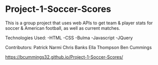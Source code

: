 # Project-1-Soccer-Scores

This is a group project that uses web APIs to get team & player stats for soccer & American football, as well as current matches.

Technologies Used:
-HTML
-CSS
-Bulma
-Javascript
-JQuery

Contributors:
Patrick Narmi
Chris Banks
Ella Thompson
Ben Cummings

https://bcummings32.github.io/Project-1-Soccer-Scores/
